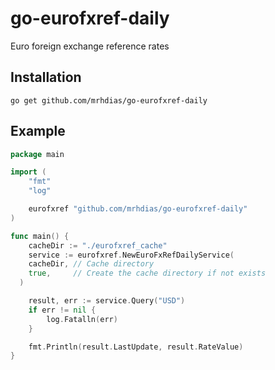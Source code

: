# go-eurofxref-daily
Euro foreign exchange reference rates

## Installation
```
go get github.com/mrhdias/go-eurofxref-daily
```
## Example
```go
package main

import (
	"fmt"
	"log"

	eurofxref "github.com/mrhdias/go-eurofxref-daily"
)

func main() {
	cacheDir := "./eurofxref_cache"
	service := eurofxref.NewEuroFxRefDailyService(
    cacheDir, // Cache directory
    true,     // Create the cache directory if not exists
  )

	result, err := service.Query("USD")
	if err != nil {
		log.Fatalln(err)
	}

	fmt.Println(result.LastUpdate, result.RateValue)
}
```
